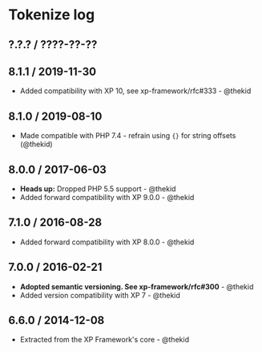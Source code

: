 Tokenize log
============

## ?.?.? / ????-??-??

## 8.1.1 / 2019-11-30

* Added compatibility with XP 10, see xp-framework/rfc#333 - @thekid

## 8.1.0 / 2019-08-10

* Made compatible with PHP 7.4 - refrain using `{}` for string offsets
  (@thekid)

## 8.0.0 / 2017-06-03

* **Heads up:** Dropped PHP 5.5 support - @thekid
* Added forward compatibility with XP 9.0.0 - @thekid

## 7.1.0 / 2016-08-28

* Added forward compatibility with XP 8.0.0 - @thekid

## 7.0.0 / 2016-02-21

* **Adopted semantic versioning. See xp-framework/rfc#300** - @thekid 
* Added version compatibility with XP 7 - @thekid

## 6.6.0 / 2014-12-08

* Extracted from the XP Framework's core - @thekid